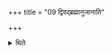 +++
title = "09 द्विवद्ब्रह्मानुजानाति"

+++

<details><summary>थिते</summary>

9. The Brahman gives permission (using) dual number.
</details>
